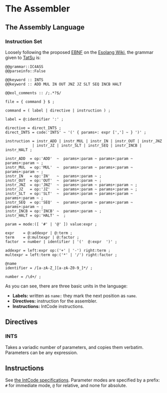 # The Assembler

## The Assembly Language

### Instruction Set

Loosely following the proposed [EBNF](https://en.wikipedia.org/wiki/Extended_Backus%E2%80%93Naur_form) on the [Esolang Wiki](https://esolangs.org/wiki/Intcode), the grammar given to [TatSu](https://github.com/neogeny/TatSu) is:

```EBNF
@@grammar::IC4ASS
@@parseinfo::False

@@keyword :: INTS
@@keyword :: ADD MUL IN OUT JNZ JZ SLT SEQ INCB HALT

@@eol_comments :: /;.*?$/

file = { command } $ ;

command = ( label | directive | instruction ) ;

label = @:identifier ':' ;

directive = direct_INTS ;
direct_INTS = code:'INTS' ~ '(' { params+: expr [','] ~ } ')' ;

instruction = instr_ADD | instr_MUL | instr_IN | instr_OUT | instr_JNZ 
            | instr_JZ | instr_SLT | instr_SEQ | instr_INCB | instr_HALT ;

instr_ADD  = op:'ADD'  ~  params+:param ~ params+:param ~ params+:param ~ ;
instr_MUL  = op:'MUL'  ~  params+:param ~ params+:param ~ params+:param ~ ;
instr_IN   = op:'IN'   ~  params+:param ~ ;
instr_OUT  = op:'OUT'  ~  params+:param ~ ;
instr_JNZ  = op:'JNZ'  ~  params+:param ~ params+:param ~ ;
instr_JZ   = op:'JZ'   ~  params+:param ~ params+:param ~ ;
instr_SLT  = op:'SLT'  ~  params+:param ~ params+:param ~ params+:param ~ ;
instr_SEQ  = op:'SEQ'  ~  params+:param ~ params+:param ~ params+:param ~ ;
instr_INCB = op:'INCB' ~  params+:param ~ ;
instr_HALT = op:'HALT' ~  ;

param = mode:([ '#' | '@' ]) value:expr ;

expr    = @:addexpr | @:term ;
term    = @:multexpr | @:factor ;
factor  = number | identifier | '('  @:expr  ')' ;

addexpr = left:expr op:('+' | '-') right:term ;
multexpr = left:term op:('*' | '/') right:factor ;

@name
identifier = /[a-zA-Z_][a-zA-Z0-9_]*/ ;

number = /\d+/ ;
```

As you can see, there are three basic units in the language:
- **Labels:** written as `name:` they mark the next position as `name`.
- **Directives:** instruction for the assembler.
- **Instructions:** IntCode instructions.
  
## Directives

### INTS
Takes a variadic number of parameters, and copies them verbatim. Parameters can be any expression.

## Instructions

See [the IntCode specifications](https://esolangs.org/wiki/Intcode). Parameter modes are specified by a prefix: `#` for immediate mode, `@` for relative, and none for absolute.

